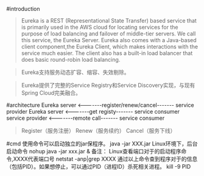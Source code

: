 #introduction
>Eureka is a REST (Representational State Transfer) based service 
that is primarily used in the AWS cloud for locating services for the purpose of load balancing 
and failover of middle-tier servers. We call this service, the Eureka Server. Eureka also comes with a Java-based client component,the Eureka Client, which makes interactions with the service much easier. The client also has a built-in load balancer that does basic round-robin load balancing.

>Eureka支持服务动态扩容、缩容、失效剔除。

>Eureka提供了完整的Service Registry和Service Discovery实现，与现有Spring Cloud完美融合。

#architecture
Eureka server       <-------register/renew/cancel-------      service provider
Eureka server       <-------get registy-------                service consumer 
service provider    <-------remote call-------                service consumer     


>Register（服务注册）
>Renew（服务续约）
>Cancel（服务下线） 

#cmd
使用命令可以启动独立的jar保程序。
java -jar XXX.jar
Linux环境下，后台启动命令
nohup java -jar xxx.jar &
备注： Linux查看端口对于的启动程序命令,XXXX代表端口号
netstat -anp|grep XXXX
通过以上命令查到程序对于的信息（包括PID）。如果想停止，可以通过PID（进程ID）杀死相关进程。
kill -9 PID